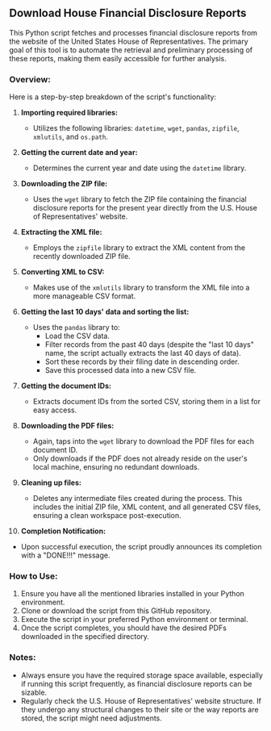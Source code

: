 ## Download House Financial Disclosure Reports

This Python script fetches and processes financial disclosure reports from the website of the United States House of Representatives. The primary goal of this tool is to automate the retrieval and preliminary processing of these reports, making them easily accessible for further analysis.

### Overview:
Here is a step-by-step breakdown of the script's functionality:

1. **Importing required libraries:** 
   - Utilizes the following libraries: `datetime`, `wget`, `pandas`, `zipfile`, `xmlutils`, and `os.path`.

2. **Getting the current date and year:** 
   - Determines the current year and date using the `datetime` library.

3. **Downloading the ZIP file:** 
   - Uses the `wget` library to fetch the ZIP file containing the financial disclosure reports for the present year directly from the U.S. House of Representatives' website.

4. **Extracting the XML file:** 
   - Employs the `zipfile` library to extract the XML content from the recently downloaded ZIP file.

5. **Converting XML to CSV:** 
   - Makes use of the `xmlutils` library to transform the XML file into a more manageable CSV format.

6. **Getting the last 10 days' data and sorting the list:** 
   - Uses the `pandas` library to:
     - Load the CSV data.
     - Filter records from the past 40 days (despite the "last 10 days" name, the script actually extracts the last 40 days of data).
     - Sort these records by their filing date in descending order.
     - Save this processed data into a new CSV file.

7. **Getting the document IDs:** 
   - Extracts document IDs from the sorted CSV, storing them in a list for easy access.

8. **Downloading the PDF files:** 
   - Again, taps into the `wget` library to download the PDF files for each document ID.
   - Only downloads if the PDF does not already reside on the user's local machine, ensuring no redundant downloads.

9. **Cleaning up files:** 
   - Deletes any intermediate files created during the process. This includes the initial ZIP file, XML content, and all generated CSV files, ensuring a clean workspace post-execution.

10. **Completion Notification:** 
   - Upon successful execution, the script proudly announces its completion with a "DONE!!!" message.

### How to Use:
1. Ensure you have all the mentioned libraries installed in your Python environment.
2. Clone or download the script from this GitHub repository.
3. Execute the script in your preferred Python environment or terminal.
4. Once the script completes, you should have the desired PDFs downloaded in the specified directory.

### Notes:
- Always ensure you have the required storage space available, especially if running this script frequently, as financial disclosure reports can be sizable.
- Regularly check the U.S. House of Representatives' website structure. If they undergo any structural changes to their site or the way reports are stored, the script might need adjustments.
